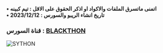 

**• اتمنى ماتسرق الملفات والاكواد او اذكر الحقوق على الاقل :  تيم كبينه**  
**• تاريخ انشاء الريبو والسورس : 2023/12/12**  
###     قناة السورس : [BLACKTHON](https://t.me/zxthon) ###




![SYTHON](https://telegra.ph/file/8cdc080e386ae441fb400.jpg)
